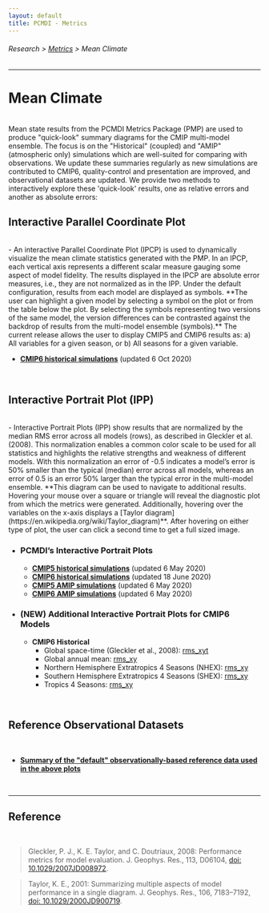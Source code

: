 ```yaml
---
layout: default
title: PCMDI - Metrics
---
```

###### Research > [Metrics][Metrics] > Mean Climate
---

# Mean Climate
<br/>
Mean state results from the PCMDI Metrics Package (PMP) are used to produce "quick-look" summary diagrams for the CMIP multi-model ensemble. The focus is on the "Historical" (coupled) and "AMIP" (atmospheric only) simulations which are well-suited for comparing with observations. We update these summaries regularly as new simulations are contributed to CMIP6, quality-control and presentation are improved, and observational datasets are updated.  We provide two methods to interactively explore these 'quick-look' results, one as relative errors and another as absolute errors:

<br/>

## Interactive Parallel Coordinate Plot
<br/>
- An interactive Parallel Coordinate Plot (IPCP) is used to dynamically visualize the mean climate statistics generated with the PMP. In an IPCP, each vertical axis represents a different scalar measure gauging some aspect of model fidelity. The results displayed in the IPCP are absolute error measures, i.e., they are not normalized as in the IPP.  Under the default configuration, results from each model are displayed as symbols. **The user can highlight a given model by selecting a symbol on the plot or from the table below the plot. By selecting the symbols representing two versions of the same model, the version differences can be contrasted against the backdrop of results from the multi-model ensemble (symbols).**  The current release allows the user to display CMIP5 and CMIP6 results as: a) All variables for a given season, or b) All seasons for a given variable.

- [**CMIP6 historical simulations**][parallel_cmip6] (updated 6 Oct 2020)

<br/>


## Interactive Portrait Plot (IPP)
<br/>
- Interactive Portrait Plots (IPP) show results that are normalized by the median RMS error across all models (rows), as described in Gleckler et al. (2008).  This normalization enables a common color scale to be used for all statistics and highlights the relative strengths and weakness of different models.  With this normalization an error of -0.5 indicates a model’s error is 50% smaller than the typical (median) error across all models, whereas an error of 0.5 is an error 50% larger than the typical error in the multi-model ensemble.   **This diagram can be used to navigate to additional results.  Hovering your mouse over a square or triangle will reveal the diagnostic plot from which the metrics were generated.  Additionally, hovering over the variables on the x-axis displays a [Taylor diagram](https://en.wikipedia.org/wiki/Taylor_diagram)**.   After hovering on either type of plot, the user can click a second time to get a full sized image.   

- ### PCMDI’s Interactive Portrait Plots
  - [**CMIP5 historical simulations**][portrait_cmip5_hist] (updated 6 May 2020)
  - [**CMIP6 historical simulations**][portrait_cmip6_hist] (updated 18 June 2020)
  - [**CMIP5 AMIP simulations**][portrait_cmip5_amip] (updated 6 May 2020)
  - [**CMIP6 AMIP simulations**][portrait_cmip6_amip] (updated 6 May 2020)

- ### (NEW) Additional Interactive Portrait Plots for CMIP6 Models
  - **CMIP6 Historical**
    - Global space-time (Gleckler et al., 2008): [rms_xyt][portrait_cmip6_hist_global_rms_xyt]
    - Global annual mean: [rms_xy][portrait_cmip6_hist_global_rms_xy]
    - Northern Hemisphere Extratropics 4 Seasons (NHEX): [rms_xy][portrait_cmip6_hist_nhex_rms_xy]
    - Southern Hemisphere Extratropics 4 Seasons (SHEX): [rms_xy][portrait_cmip6_hist_shex_rms_xy]
    - Tropics 4 Seasons: [rms_xy][portrait_cmip6_hist_tropics_rms_xy]

<br/>


## Reference Observational Datasets
<br/>

- [**Summary of the "default" observationally-based reference data used in the above plots**][obs_info]

<br/>

---

## Reference
<br/>

  > Gleckler, P. J., K. E. Taylor, and C. Doutriaux, 2008: Performance metrics for model evaluation. J. Geophys. Res., 113, D06104, [doi: 10.1029/2007JD008972][gleckler2008].
  
  > Taylor, K. E., 2001: Summarizing multiple aspects of model performance in a single diagram. J. Geophys. Res., 106, 7183–7192, [doi: 10.1029/2000JD900719][taylor2001].


[portrait_cmip5_hist]: https://pcmdi.llnl.gov/pmp-preliminary-results/interactive_plot/portrait_plot/mean_clim/cmip5/historical/v20200506/clickable_portrait.html
[portrait_cmip6_hist]: https://pcmdi.llnl.gov/pmp-preliminary-results/interactive_plot/portrait_plot/mean_clim/cmip6/historical/v20200506/clickable_portrait.html
[portrait_cmip5_amip]: https://pcmdi.llnl.gov/pmp-preliminary-results/interactive_plot/portrait_plot/mean_clim/cmip5/amip/v20200506/clickable_portrait.html
[portrait_cmip6_amip]: https://pcmdi.llnl.gov/pmp-preliminary-results/interactive_plot/portrait_plot/mean_clim/cmip6/amip/v20200506/clickable_portrait.html

[portrait_cmip6_hist_global_rms_xyt]: https://pcmdi.llnl.gov/pmp-preliminary-results/interactive_plot/portrait_plot/mean_clim/cmip6/historical/v20200617/global/rms_xyt/clickable_portrait.html 
[portrait_cmip6_hist_global_rms_xy]: https://pcmdi.llnl.gov/pmp-preliminary-results/interactive_plot/portrait_plot/mean_clim/cmip6/historical/v20200617/global/rms_xy/clickable_portrait.html 
[portrait_cmip6_hist_nhex_rms_xy]: https://pcmdi.llnl.gov/pmp-preliminary-results/interactive_plot/portrait_plot/mean_clim/cmip6/historical/v20200617/NHEX/rms_xy/clickable_portrait.html
[portrait_cmip6_hist_shex_rms_xy]: https://pcmdi.llnl.gov/pmp-preliminary-results/interactive_plot/portrait_plot/mean_clim/cmip6/historical/v20200617/SHEX/rms_xy/clickable_portrait.html
[portrait_cmip6_hist_tropics_rms_xy]: https://pcmdi.llnl.gov/pmp-preliminary-results/interactive_plot/portrait_plot/mean_clim/cmip6/historical/v20200617/TROPICS/rms_xy/clickable_portrait.html

[parallel_cmip6]: https://pcmdi.llnl.gov/pmp-preliminary-results/interactive_plot/mean_climate/parallel_coordinate/v20201006/cover.html

[gleckler2008]: https://agupubs.onlinelibrary.wiley.com/doi/full/10.1029/2007JD008972
[taylor2001]: https://agupubs.onlinelibrary.wiley.com/doi/abs/10.1029/2000JD900719

[Metrics]:{{site.baseurl}}/research/metrics/index.html

[obs_info]: https://raw.githubusercontent.com/PCMDI/PCMDIobs-cmor-tables/master/catalogue/pcmdiobs2_clims_byVar_catalogue_v20200615.json
